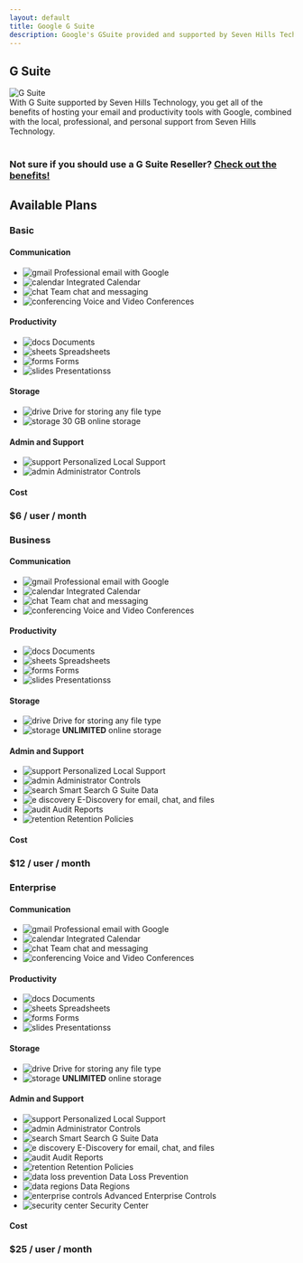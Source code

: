 ```yaml
---
layout: default
title: Google G Suite
description: Google's GSuite provided and supported by Seven Hills Technology. Using us as your reseller gives you the support needed to stay productive with GSuite.
---
```


<section class="sh-intro">
    <div class="sh-tagline">
        <h1 class="sh-header-lines"><span>G Suite</span></h1>
        <div id="gsuite" >
            <img src="/images/gsuite.png" alt="G Suite" />
        </div>
    </div>
    <div class="sh-description">With G Suite supported by Seven Hills Technology, you get all of the benefits of hosting your email and productivity tools with Google, combined with the local, professional, and personal support from Seven Hills Technology.
        <br/><br/>
        <h3>Not sure if you should use a G Suite Reseller? <a href="/google/2018/10/29/why-use-gsuite-reseller.html">Check out the benefits!</a></h3>
    </div>
</section>
<section class="sh-g-suite sh-dark-band">
    <h2>Available Plans</h2>
    <div class="sh-product-list vertical">
        <div class="sh-product-wrapper vertical">
            <div class="sh-product vertical">
                <h3>Basic</h3>
                <h4>Communication</h4>
                <ul class="sh-feature-list">
                    <li><img class="sh-list-image" src="/images/gmail.png" alt="gmail" /> Professional email with Google</li>
                    <li><img class="sh-list-image" src="/images/calendar.png" alt="calendar" /> Integrated Calendar</li>
                    <li><img class="sh-list-image" src="/images/chat.png" alt="chat" /> Team chat and messaging</li>
                    <li><img class="sh-list-image" src="/images/chatandvideo.png" alt="conferencing" /> Voice and Video Conferences</li>
                </ul>
                <h4>Productivity</h4>
                <ul class="sh-feature-list">
                    <li><img class="sh-list-image" src="/images/docs.png" alt="docs" /> Documents</li>
                    <li><img class="sh-list-image" src="/images/sheets.png" alt="sheets" /> Spreadsheets</li>
                    <li><img class="sh-list-image" src="/images/forms.png" alt="forms" /> Forms</li>
                    <li><img class="sh-list-image" src="/images/slides.png" alt="slides" /> Presentationss</li>
                </ul>
                <h4>Storage</h4>
                <ul class="sh-feature-list">
                    <li><img class="sh-list-image" src="/images/drive.png" alt="drive" /> Drive for storing any file type</li>
                    <li><img class="sh-list-image" src="/images/bullet.png" alt="storage" /> 30 GB online storage</li>
                </ul>
                <h4>Admin and Support</h4>
                <ul class="sh-feature-list">
                    <li><img class="sh-list-image" src="/images/support.png" alt="support" /> Personalized Local Support</li>
                    <li><img class="sh-list-image" src="/images/admin.png" alt="admin" /> Administrator Controls</li>
                </ul>
                <h4>Cost</h4>
                <h3>$6 / user / month</h3>
            </div>
        </div>
        <div class="sh-product-wrapper vertical">
            <div class="sh-product vertical">
                <h3>Business</h3>
                <h4>Communication</h4>
                <ul class="sh-feature-list">
                    <li><img class="sh-list-image" src="/images/gmail.png" alt="gmail" /> Professional email with Google</li>
                    <li><img class="sh-list-image" src="/images/calendar.png" alt="calendar" /> Integrated Calendar</li>
                    <li><img class="sh-list-image" src="/images/chat.png" alt="chat" /> Team chat and messaging</li>
                    <li><img class="sh-list-image" src="/images/chatandvideo.png" alt="conferencing" /> Voice and Video Conferences</li>
                </ul>
                <h4>Productivity</h4>
                <ul class="sh-feature-list">
                    <li><img class="sh-list-image" src="/images/docs.png" alt="docs" /> Documents</li>
                    <li><img class="sh-list-image" src="/images/sheets.png" alt="sheets" /> Spreadsheets</li>
                    <li><img class="sh-list-image" src="/images/forms.png" alt="forms" /> Forms</li>
                    <li><img class="sh-list-image" src="/images/slides.png" alt="slides" /> Presentationss</li>
                </ul>
                <h4>Storage</h4>
                <ul class="sh-feature-list">
                    <li><img class="sh-list-image" src="/images/drive.png" alt="drive" /> Drive for storing any file type</li>
                    <li><img class="sh-list-image" src="/images/bullet.png" alt="storage" /> <strong>UNLIMITED</strong> online storage</li>
                </ul>
                <h4>Admin and Support</h4>
                <ul class="sh-feature-list">
                    <li><img class="sh-list-image" src="/images/support.png" alt="support" /> Personalized Local Support</li>
                    <li><img class="sh-list-image" src="/images/admin.png" alt="admin" /> Administrator Controls</li>
                    <li><img class="sh-list-image" src="/images/cloudsearch.png" alt="search" /> Smart Search G Suite Data</li>
                    <li><img class="sh-list-image" src="/images/vault.png" alt="e discovery" /> E-Discovery for email, chat, and files</li>
                    <li><img class="sh-list-image" src="/images/bullet.png" alt="audit" /> Audit Reports</li>
                    <li><img class="sh-list-image" src="/images/bullet.png" alt="retention" /> Retention Policies</li>
                </ul>
                <h4>Cost</h4>
                <h3>$12 / user / month</h3>
            </div>
        </div>
        <div class="sh-product-wrapper vertical">
            <div class="sh-product vertical">
                <h3>Enterprise</h3>
                <h4>Communication</h4>
                <ul class="sh-feature-list">
                    <li><img class="sh-list-image" src="/images/gmail.png" alt="gmail" /> Professional email with Google</li>
                    <li><img class="sh-list-image" src="/images/calendar.png" alt="calendar" /> Integrated Calendar</li>
                    <li><img class="sh-list-image" src="/images/chat.png" alt="chat" /> Team chat and messaging</li>
                    <li><img class="sh-list-image" src="/images/chatandvideo.png" alt="conferencing" /> Voice and Video Conferences</li>
                </ul>
                <h4>Productivity</h4>
                <ul class="sh-feature-list">
                    <li><img class="sh-list-image" src="/images/docs.png" alt="docs" /> Documents</li>
                    <li><img class="sh-list-image" src="/images/sheets.png" alt="sheets" /> Spreadsheets</li>
                    <li><img class="sh-list-image" src="/images/forms.png" alt="forms" /> Forms</li>
                    <li><img class="sh-list-image" src="/images/slides.png" alt="slides" /> Presentationss</li>
                </ul>
                <h4>Storage</h4>
                <ul class="sh-feature-list">
                    <li><img class="sh-list-image" src="/images/drive.png" alt="drive" /> Drive for storing any file type</li>
                    <li><img class="sh-list-image" src="/images/bullet.png" alt="storage" /> <strong>UNLIMITED</strong> online storage</li>
                </ul>
                <h4>Admin and Support</h4>
                <ul class="sh-feature-list">
                    <li><img class="sh-list-image" src="/images/support.png" alt="support" /> Personalized Local Support</li>
                    <li><img class="sh-list-image" src="/images/admin.png" alt="admin" /> Administrator Controls</li>
                    <li><img class="sh-list-image" src="/images/cloudsearch.png" alt="search" /> Smart Search G Suite Data</li>
                    <li><img class="sh-list-image" src="/images/vault.png" alt="e discovery" /> E-Discovery for email, chat, and files</li>
                    <li><img class="sh-list-image" src="/images/bullet.png" alt="audit" /> Audit Reports</li>
                    <li><img class="sh-list-image" src="/images/bullet.png" alt="retention" /> Retention Policies</li>
                    <li><img class="sh-list-image" src="/images/bullet.png" alt="data loss prevention" /> Data Loss Prevention</li>
                    <li><img class="sh-list-image" src="/images/bullet.png" alt="data regions" /> Data Regions</li>
                    <li><img class="sh-list-image" src="/images/bullet.png" alt="enterprise controls" /> Advanced Enterprise Controls</li>
                    <li><img class="sh-list-image" src="/images/bullet.png" alt="security center" /> Security Center</li>
                </ul>
                <h4>Cost</h4>
                <h3>$25 / user / month</h3>
            </div>
        </div>
    </div>
</section>
